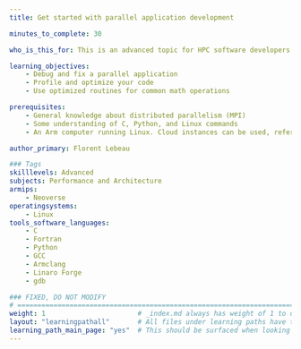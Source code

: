 ```yaml
---
title: Get started with parallel application development

minutes_to_complete: 30   

who_is_this_for: This is an advanced topic for HPC software developers writing MPI applications.

learning_objectives: 
    - Debug and fix a parallel application
    - Profile and optimize your code
    - Use optimized routines for common math operations

prerequisites:
    - General knowledge about distributed parallelism (MPI)
    - Some understanding of C, Python, and Linux commands
    - An Arm computer running Linux. Cloud instances can be used, refer to the list of [Arm cloud service providers](/learning-paths/servers-and-cloud-computing/csp/).

author_primary: Florent Lebeau

### Tags
skilllevels: Advanced
subjects: Performance and Architecture
armips:
    - Neoverse
operatingsystems:
    - Linux
tools_software_languages:
    - C
    - Fortran
    - Python
    - GCC
    - Armclang
    - Linaro Forge
    - gdb

### FIXED, DO NOT MODIFY
# ================================================================================
weight: 1                       # _index.md always has weight of 1 to order correctly
layout: "learningpathall"       # All files under learning paths have this same wrapper
learning_path_main_page: "yes"  # This should be surfaced when looking for related content. Only set for _index.md of learning path content.
---
```


